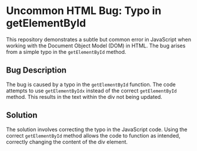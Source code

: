 # Uncommon HTML Bug: Typo in getElementById

This repository demonstrates a subtle but common error in JavaScript when working with the Document Object Model (DOM) in HTML. The bug arises from a simple typo in the `getElementById` method.

## Bug Description
The bug is caused by a typo in the `getElementById` function. The code attempts to use `getElementByIdx` instead of the correct `getElementById` method. This results in the text within the div not being updated. 

## Solution
The solution involves correcting the typo in the JavaScript code.  Using the correct `getElementById` method allows the code to function as intended, correctly changing the content of the div element.
